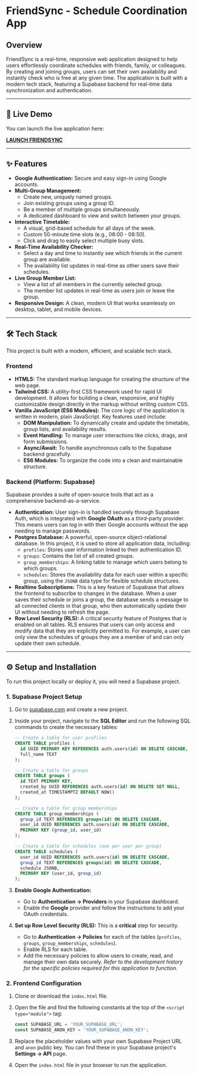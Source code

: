 # FriendSync - Schedule Coordination App

## Overview

FriendSync is a real-time, responsive web application designed to help users effortlessly coordinate schedules with friends, family, or colleagues. By creating and joining groups, users can set their own availability and instantly check who is free at any given time. The application is built with a modern tech stack, featuring a Supabase backend for real-time data synchronization and authentication.

---

## 🚀 Live Demo

You can launch the live application here:

**[LAUNCH FRIENDSYNC](https://friendsync123.netlify.app/)**

---

## ✨ Features

* **Google Authentication:** Secure and easy sign-in using Google accounts.
* **Multi-Group Management:**
    * Create new, uniquely named groups.
    * Join existing groups using a group ID.
    * Be a member of multiple groups simultaneously.
    * A dedicated dashboard to view and switch between your groups.
* **Interactive Timetable:**
    * A visual, grid-based schedule for all days of the week.
    * Custom 50-minute time slots (e.g., 08:00 - 08:50).
    * Click and drag to easily select multiple busy slots.
* **Real-Time Availability Checker:**
    * Select a day and time to instantly see which friends in the current group are available.
    * The availability list updates in real-time as other users save their schedules.
* **Live Group Member List:**
    * View a list of all members in the currently selected group.
    * The member list updates in real-time as users join or leave the group.
* **Responsive Design:** A clean, modern UI that works seamlessly on desktop, tablet, and mobile devices.

---

## 🛠️ Tech Stack

This project is built with a modern, efficient, and scalable tech stack.

### Frontend

* **HTML5:** The standard markup language for creating the structure of the web page.
* **Tailwind CSS:** A utility-first CSS framework used for rapid UI development. It allows for building a clean, responsive, and highly customizable design directly in the markup without writing custom CSS.
* **Vanilla JavaScript (ES6 Modules):** The core logic of the application is written in modern, plain JavaScript. Key features used include:
    * **DOM Manipulation:** To dynamically create and update the timetable, group lists, and availability results.
    * **Event Handling:** To manage user interactions like clicks, drags, and form submissions.
    * **Async/Await:** To handle asynchronous calls to the Supabase backend gracefully.
    * **ES6 Modules:** To organize the code into a clean and maintainable structure.

### Backend (Platform: Supabase)

Supabase provides a suite of open-source tools that act as a comprehensive backend-as-a-service.

* **Authentication:** User sign-in is handled securely through Supabase Auth, which is integrated with **Google OAuth** as a third-party provider. This means users can log in with their Google accounts without the app needing to manage passwords.
* **Postgres Database:** A powerful, open-source object-relational database. In this project, it is used to store all application data, including:
    * `profiles`: Stores user information linked to their authentication ID.
    * `groups`: Contains the list of all created groups.
    * `group_memberships`: A linking table to manage which users belong to which groups.
    * `schedules`: Stores the availability data for each user within a specific group, using the `JSONB` data type for flexible schedule structures.
* **Realtime Subscriptions:** This is a key feature of Supabase that allows the frontend to subscribe to changes in the database. When a user saves their schedule or joins a group, the database sends a message to all connected clients in that group, who then automatically update their UI without needing to refresh the page.
* **Row Level Security (RLS):** A critical security feature of Postgres that is enabled on all tables. RLS ensures that users can only access and modify data that they are explicitly permitted to. For example, a user can only view the schedules of groups they are a member of and can only update their own schedule.

---

## ⚙️ Setup and Installation

To run this project locally or deploy it, you will need a Supabase project.

### 1. Supabase Project Setup

1.  Go to [supabase.com](https://supabase.com) and create a new project.
2.  Inside your project, navigate to the **SQL Editor** and run the following SQL commands to create the necessary tables:

    ```sql
    -- Create a table for user profiles
    CREATE TABLE profiles (
      id UUID PRIMARY KEY REFERENCES auth.users(id) ON DELETE CASCADE,
      full_name TEXT
    );
    
    -- Create a table for groups
    CREATE TABLE groups (
      id TEXT PRIMARY KEY,
      created_by UUID REFERENCES auth.users(id) ON DELETE SET NULL,
      created_at TIMESTAMPTZ DEFAULT NOW()
    );
    
    -- Create a table for group memberships
    CREATE TABLE group_memberships (
      group_id TEXT REFERENCES groups(id) ON DELETE CASCADE,
      user_id UUID REFERENCES auth.users(id) ON DELETE CASCADE,
      PRIMARY KEY (group_id, user_id)
    );
    
    -- Create a table for schedules (one per user per group)
    CREATE TABLE schedules (
      user_id UUID REFERENCES auth.users(id) ON DELETE CASCADE,
      group_id TEXT REFERENCES groups(id) ON DELETE CASCADE,
      schedule JSONB,
      PRIMARY KEY (user_id, group_id)
    );
    ```

3.  **Enable Google Authentication:**
    * Go to **Authentication -> Providers** in your Supabase dashboard.
    * Enable the **Google** provider and follow the instructions to add your OAuth credentials.
4.  **Set up Row Level Security (RLS):** This is a **critical** step for security.
    * Go to **Authentication -> Policies** for each of the tables (`profiles`, `groups`, `group_memberships`, `schedules`).
    * Enable RLS for each table.
    * Add the necessary policies to allow users to create, read, and manage their own data securely. *Refer to the development history for the specific policies required for this application to function.*

### 2. Frontend Configuration

1.  Clone or download the `index.html` file.
2.  Open the file and find the following constants at the top of the `<script type="module">` tag:

    ```javascript
    const SUPABASE_URL = 'YOUR_SUPABASE_URL'; 
    const SUPABASE_ANON_KEY = 'YOUR_SUPABASE_ANON_KEY';
    ```

3.  Replace the placeholder values with your own Supabase Project URL and `anon` public key. You can find these in your Supabase project's **Settings -> API** page.
4.  Open the `index.html` file in your browser to run the application.
